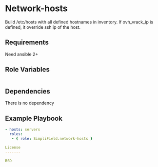 Network-hosts
=========

Build /etc/hosts with all defined hostnames in inventory.
If ovh_vrack_ip is defined, it override ssh ip of the host.

Requirements
------------

Need ansible 2+

Role Variables
--------------

```yaml
```

Dependencies
------------

There is no dependency

Example Playbook
----------------

```yaml
- hosts: servers
  roles:
   - { role: SimpliField.network-hosts }

License
-------

BSD
